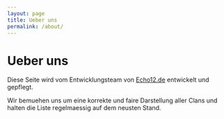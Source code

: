 ```yaml
---
layout: page
title: Ueber uns
permalink: /about/
---
```


# Ueber uns

Diese Seite wird vom Entwicklungsteam von <a href="http://www.echo12.de">Echo12.de</a> entwickelt und gepflegt. 

Wir bemuehen uns um eine korrekte und faire Darstellung aller Clans und halten die Liste regelmaessig auf dem neusten Stand.
